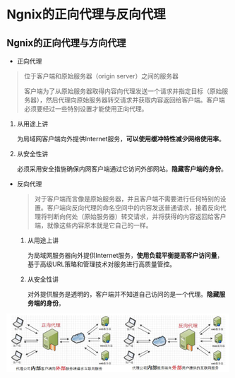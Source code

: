 # Ngnix的正向代理与反向代理

## Ngnix的正向代理与方向代理

*  正向代理

  > 位于客户端和原始服务器（origin server）之间的服务器
  >
  > 客户端为了从原始服务器取得内容向代理发送一个请求并指定目标（原始服务器），然后代理向原始服务器转交请求并获取内容返回给客户端。客户端必须要经过一些特别设置才能使用正向代理。

  1. 从用途上讲

     为局域网客户端向外提供Internet服务，**可以使用缓冲特性减少网络使用率**。

  2. 从安全性讲

     必须采用安全措施确保内网客户端通过它访问外部网站。**隐藏客户端的身份**。

* 反向代理

  > 对于客户端而言像是原始服务器，并且客户端不需要进行任何特别的设置。客户端向反向代理的命名空间中的内容发送普通请求，接着反向代理将判断向何处（原始服务器）转交请求，并将获得的内容返回给客户端，就像这些内容原本就是它自己的一样。

  1. 从用途上讲

     为局域网服务器向外提供Internet服务，**使用负载平衡提高客户访问量**，基于高级URL策略和管理技术对服务进行高质量管控。

  2. 从安全性讲

     对外提供服务是透明的，客户端并不知道自己访问的是一个代理。**隐藏服务端的身份**。

![&#x6B63;&#x5411;&#x4EE3;&#x7406;&amp;&#x53CD;&#x5411;&#x4EE3;&#x7406;](../.gitbook/assets/image%20%2856%29.png)



